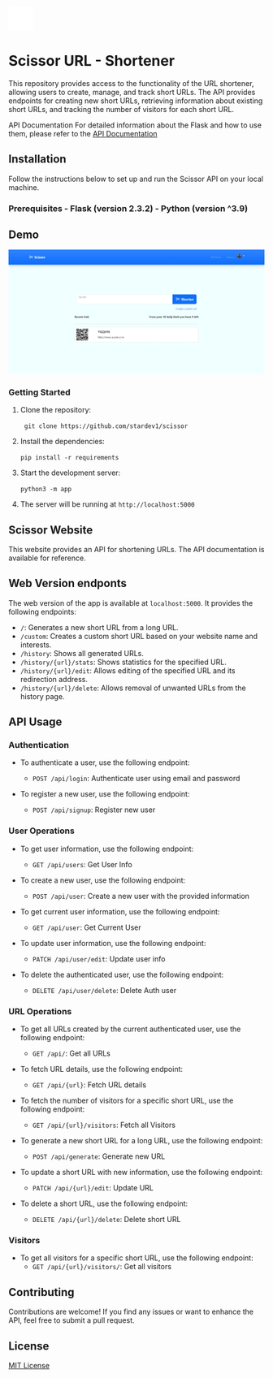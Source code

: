 ![logo](web/static/icons/logo.svg)

# Scissor URL - Shortener

 This repository provides access to the functionality of the URL shortener, allowing users to create, manage, and track short URLs. The API provides endpoints for creating new short URLs, retrieving information about existing short URLs, and tracking the number of visitors for each short URL.

 API Documentation  For detailed information about the Flask and how to use them, please refer to the [API Documentation](https://flask.palletsprojects.com/en/2.3.x/)

## Installation  
Follow the instructions below to set up and run the Scissor API on your local machine.  

### Prerequisites  - Flask (version 2.3.2) - Python (version ^3.9)  

## Demo

![Home page](demo/Home.jpeg)


### Getting Started  


1. Clone the repository:     

    ` git clone https://github.com/stardev1/scissor`

2.  Install the dependencies:
    
    `pip install -r requirements`
    
3.  Start the development server:
    
    
    `python3 -m app`
    
4.  The server will be running at `http://localhost:5000`

## Scissor Website

This website provides an API for shortening URLs. The API documentation is available for reference.

Web Version endponts
--------------------

The web version of the app is available at `localhost:5000`. It provides the following endpoints:

- `/`: Generates a new short URL from a long URL.
- `/custom`: Creates a custom short URL based on your website name and interests.
- `/history`: Shows all generated URLs.
- `/history/{url}/stats`: Shows statistics for the specified URL.
- `/history/{url}/edit`: Allows editing of the specified URL and its redirection address.
- `/history/{url}/delete`: Allows removal of unwanted URLs from the history page.


    

API Usage
---------

### Authentication

*   To authenticate a user, use the following endpoint:
    
    *   `POST /api/login`: Authenticate user using email and password
*   To register a new user, use the following endpoint:
    
    *   `POST /api/signup`: Register new user

### User Operations

*   To get user information, use the following endpoint:
    
    *   `GET /api/users`: Get User Info
*   To create a new user, use the following endpoint:
    
    *   `POST /api/user`: Create a new user with the provided information
*   To get current user information, use the following endpoint:
    
    *   `GET /api/user`: Get Current User
*   To update user information, use the following endpoint:
    
    *   `PATCH /api/user/edit`: Update user info
*   To delete the authenticated user, use the following endpoint:
    
    *   `DELETE /api/user/delete`: Delete Auth user

### URL Operations

*   To get all URLs created by the current authenticated user, use the following endpoint:
    
    *   `GET /api/`: Get all URLs
*   To fetch URL details, use the following endpoint:
    
    *   `GET /api/{url}`: Fetch URL details
*   To fetch the number of visitors for a specific short URL, use the following endpoint:
    
    *   `GET /api/{url}/visitors`: Fetch all Visitors
*   To generate a new short URL for a long URL, use the following endpoint:
    
    *   `POST /api/generate`: Generate new URL
*   To update a short URL with new information, use the following endpoint:
    
    *   `PATCH /api/{url}/edit`: Update URL
*   To delete a short URL, use the following endpoint:
    
    *   `DELETE /api/{url}/delete`: Delete short URL

### Visitors

*   To get all visitors for a specific short URL, use the following endpoint:
    *   `GET /api/{url}/visitors/`: Get all visitors

Contributing
------------

Contributions are welcome! If you find any issues or want to enhance the API, feel free to submit a pull request.

License
-------

[MIT License](LICENSE)
